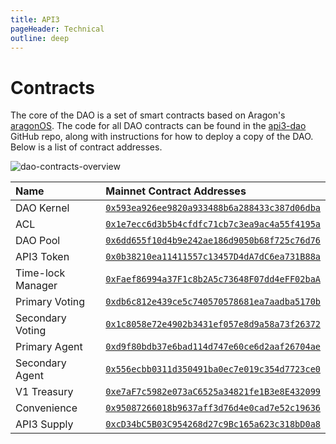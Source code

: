 ```yaml
---
title: API3
pageHeader: Technical
outline: deep
---
```


<PageHeader/>

# Contracts

The core of the DAO is a set of smart contracts based on Aragon's
[aragonOS](https://github.com/aragon/aragonOS). The code for all DAO contracts
can be found in the [api3-dao](https://github.com/api3dao/api3-dao/) GitHub
repo, along with instructions for how to deploy a copy of the DAO. Below is a
list of contract addresses.

![dao-contracts-overview](/public/img/dao-contracts-overview.png)

| Name              | Mainnet Contract Addresses                                                                                                                                                            |
| :---------------- | :------------------------------------------------------------------------------------------------------------------------------------------------------------------------------------ |
| DAO Kernel        | [`0x593ea926ee9820a933488b6a288433c387d06dba`](https://etherscan.io/address/0x593ea926ee9820a933488b6a288433c387d06dba) <CopyIcon text="0x593ea926ee9820a933488b6a288433c387d06dba"/> |
| ACL               | [`0x1e7ecc6d3b5b4cfdfc71cb7c3ea9ac4a55f4195a`](https://etherscan.io/address/0x1e7ecc6d3b5b4cfdfc71cb7c3ea9ac4a55f4195a) <CopyIcon text="0x1e7ecc6d3b5b4cfdfc71cb7c3ea9ac4a55f4195a"/> |
| DAO Pool          | [`0x6dd655f10d4b9e242ae186d9050b68f725c76d76`](https://etherscan.io/address/0x6dd655f10d4b9e242ae186d9050b68f725c76d76) <CopyIcon text="0x6dd655f10d4b9e242ae186d9050b68f725c76d76"/> |
| API3 Token        | [`0x0b38210ea11411557c13457D4dA7dC6ea731B88a`](https://etherscan.io/address/0x0b38210ea11411557c13457D4dA7dC6ea731B88a) <CopyIcon text="0x0b38210ea11411557c13457D4dA7dC6ea731B88a"/> |
| Time-lock Manager | [`0xFaef86994a37F1c8b2A5c73648F07dd4eFF02baA`](https://etherscan.io/address/0xFaef86994a37F1c8b2A5c73648F07dd4eFF02baA) <CopyIcon text="0xFaef86994a37F1c8b2A5c73648F07dd4eFF02baA"/> |
| Primary Voting    | [`0xdb6c812e439ce5c740570578681ea7aadba5170b`](https://etherscan.io/address/0xdb6c812e439ce5c740570578681ea7aadba5170b) <CopyIcon text="0xdb6c812e439ce5c740570578681ea7aadba5170b"/> |
| Secondary Voting  | [`0x1c8058e72e4902b3431ef057e8d9a58a73f26372`](https://etherscan.io/address/0x1c8058e72e4902b3431ef057e8d9a58a73f26372) <CopyIcon text="0x1c8058e72e4902b3431ef057e8d9a58a73f26372"/> |
| Primary Agent     | [`0xd9f80bdb37e6bad114d747e60ce6d2aaf26704ae`](https://etherscan.io/address/0xd9f80bdb37e6bad114d747e60ce6d2aaf26704ae) <CopyIcon text="0xd9f80bdb37e6bad114d747e60ce6d2aaf26704ae"/> |
| Secondary Agent   | [`0x556ecbb0311d350491ba0ec7e019c354d7723ce0`](https://etherscan.io/address/0x556ecbb0311d350491ba0ec7e019c354d7723ce0) <CopyIcon text="0x556ecbb0311d350491ba0ec7e019c354d7723ce0"/> |
| V1 Treasury       | [`0xe7aF7c5982e073aC6525a34821fe1B3e8E432099`](https://etherscan.io/address/0xe7aF7c5982e073aC6525a34821fe1B3e8E432099) <CopyIcon text="0xe7aF7c5982e073aC6525a34821fe1B3e8E432099"/> |
| Convenience       | [`0x95087266018b9637aff3d76d4e0cad7e52c19636`](https://etherscan.io/address/0x95087266018b9637aff3d76d4e0cad7e52c19636) <CopyIcon text="0x95087266018b9637aff3d76d4e0cad7e52c19636"/> |
| API3 Supply       | [`0xcD34bC5B03C954268d27c9Bc165a623c318bD0a8`](https://etherscan.io/address/0xcD34bC5B03C954268d27c9Bc165a623c318bD0a8) <CopyIcon text="0xcD34bC5B03C954268d27c9Bc165a623c318bD0a8"/> |

<!-- Add mainnet addresses to this list -->
<!-- Add the main DAO contract to this list -->
